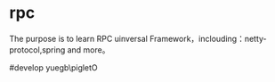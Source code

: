 # rpc
The purpose is to learn RPC uinversal Framework，inclouding：netty-protocol,spring and more。

#develop
yuegb\pigletO